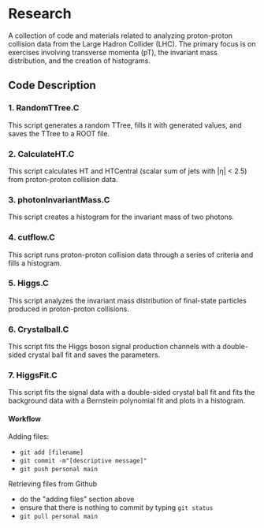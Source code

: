 # Research
A collection of code and materials related to analyzing proton-proton collision data from the Large Hadron Collider (LHC). The primary focus is on exercises involving transverse momenta (pT), the invariant mass distribution, and the creation of histograms. 

## Code Description
### 1. RandomTTree.C
This script generates a random TTree, fills it with generated values, and saves the TTree to a ROOT file.

### 2. CalculateHT.C
This script calculates HT and HTCentral (scalar sum of jets with |η| < 2.5) from proton-proton collision data.

### 3. photonInvariantMass.C
This script creates a histogram for the invariant mass of two photons.

### 4. cutflow.C
This script runs proton-proton collision data through a series of criteria and fills a histogram.

### 5. Higgs.C
This script analyzes the invariant mass distribution of final-state particles produced in proton-proton collisions.

### 6. Crystalball.C
This script fits the Higgs boson signal production channels with a double-sided crystal ball fit and saves the parameters.

### 7. HiggsFit.C
This script fits the signal data with a double-sided crystal ball fit and fits the background data with a Bernstein polynomial fit and plots in a histogram.

#### Workflow
Adding files:
- `git add [filename]`
- `git commit -m"[descriptive message]"`
- `git push personal main`

Retrieving files from Github
- do the "adding files" section above
- ensure that there is nothing to commit by typing `git status`
- `git pull personal main`
